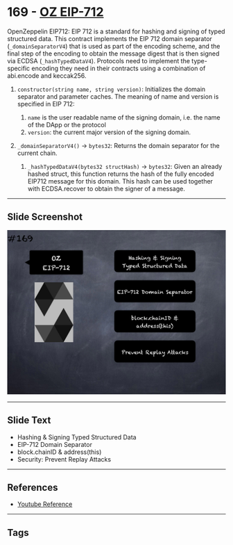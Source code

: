 # 169 - [OZ EIP-712](OZ%20EIP-712.md)
OpenZeppelin EIP712: EIP 712 is a standard for hashing and signing of typed structured data. This contract implements the EIP 712 domain separator (`_domainSeparatorV4`) that is used as part of the encoding scheme, and the final step of the encoding to obtain the message digest that is then signed via ECDSA (`_hashTypedDataV4`). Protocols need to implement the type-specific encoding they need in their contracts using a combination of abi.encode and keccak256.

1.  `constructor(string name, string version)`: Initializes the domain separator and parameter caches. The meaning of name and version is specified in EIP 712: 
	1.  `name` is the user readable name of the signing domain, i.e. the name of the DApp or the protocol
	2.  `version`: the current major version of the signing domain.
    
2.  `_domainSeparatorV4()` → `bytes32`: Returns the domain separator for the current chain.
    
    1.  `_hashTypedDataV4(bytes32 structHash)` → `bytes32`: Given an already hashed struct, this function returns the hash of the fully encoded EIP712 message for this domain. This hash can be used together with ECDSA.recover to obtain the signer of a message.

___
## Slide Screenshot
![169.png](../../images/solidity201/169.png)
___
## Slide Text
- Hashing & Signing Typed Structured Data
- EIP-712 Domain Separator
- block.chainID & address(this)
- Security: Prevent Replay Attacks
___
## References
- [Youtube Reference](https://youtu.be/L_9Fk6HRwpU?t=595)
___
## Tags